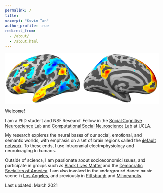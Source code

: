 ```yaml
---
permalink: /
title:
excerpt: "Kevin Tan"
author_profile: true
redirect_from: 
  - /about/
  - /about.html
---
```

<img style="display:block; margin-left: auto; margin-right: auto" title="These are the two main brain networks that underlie social cognition. The Default Mode Network is shown in warm colors, while the Mirror Neuron System is shown in cool colors" src='/images/WH50_left_transparent.png'>

Welcome!

I am a PhD student and NSF Research Fellow in the [Social Cognitive Neuroscience Lab](http://www.scn.ucla.edu) and [Computational Social Neuroscience Lab](http://csnlab.org) at UCLA. 

My research explores the neural bases of our social, emotional, and semantic worlds, with emphasis on a set of brain regions called the [default network](https://en.wikipedia.org/wiki/Default_mode_network). To these ends, I use intracranial electrophysiology and neuroimaging in humans. 

Outside of science, I am passionate about socioeconomic issues, and participate in groups such as [Black Lives Matter](https://blacklivesmatter.com/) and the [Democratic Socialists of America](http://www.dsausa.org/). I am also involved in the underground dance music scene in [Los Angeles](https://www.kcet.org/shows/real-scenes/episodes/los-angeles), and previously in [Pittsburgh](http://www.electronicbeats.net/hot-mass-pittsburgh) and [Minneapolis](https://blog.thecurrent.org/2016/11/is-minneapolis-techno-having-a-renaissance).

Last updated: March 2021
